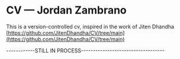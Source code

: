 # CV — Jordan Zambrano


This is a version-controlled cv, inspired in the work of Jiten Dhandha [https://github.com/JitenDhandha/CV/tree/main](https://github.com/JitenDhandha/CV/tree/main)


------------STILL IN PROCESS-----------------------------------

